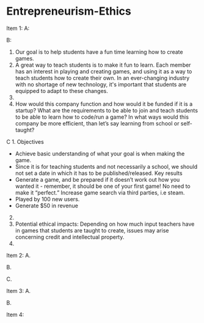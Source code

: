 # Entrepreneurism-Ethics
Item 1:
A:

B:
1. Our goal is to help students have a fun time learning how to create games.
2. A great way to teach students is to make it fun to learn. Each member has an interest in playing and creating games, and using it as a way to teach students how to create their own. In an ever-changing industry with no shortage of new technology, it's important that students are equipped to adapt to these changes.
3.
4. How would this company function and how would it be funded if it is a startup? What are the requirements to be able to join and teach students to be able to learn how to code/run a game? In what ways would this company be more efficient, than let’s say learning from school or self-taught?


C
1.
Objectives
- Achieve basic understanding of what your goal is when making the game.
- Since it is for teaching students and not necessarily a school, we should not set a date in which it has to be published/released. 
Key results 
- Generate a game, and be prepared if it doesn’t work out how you wanted it - remember, it should be one of your first game! No need to make it “perfect.”
  Increase game search via third parties, i.e steam. 
- Played by 100 new users.
- Generate $50 in revenue 

2.
3. Potential ethical impacts: Depending on how much input teachers have in games that students are taught to create, issues may arise concerning credit and intellectual property.
4.

Item 2:
A.

B.

C.

Item 3:
A.

B.

Item 4:


